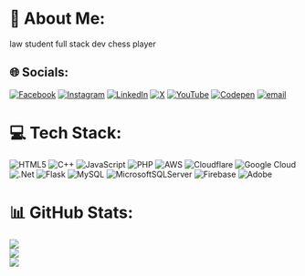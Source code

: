 # 💫 About Me:
law student full stack dev chess player


## 🌐 Socials:
[![Facebook](https://img.shields.io/badge/Facebook-%231877F2.svg?logo=Facebook&logoColor=white)](https://facebook.com/vishwajetsah) [![Instagram](https://img.shields.io/badge/Instagram-%23E4405F.svg?logo=Instagram&logoColor=white)](https://instagram.com/vishwajetsah) [![LinkedIn](https://img.shields.io/badge/LinkedIn-%230077B5.svg?logo=linkedin&logoColor=white)](https://linkedin.com/in/vishwajeetsah) [![X](https://img.shields.io/badge/X-black.svg?logo=X&logoColor=white)](https://x.com/vishwajetsah) [![YouTube](https://img.shields.io/badge/YouTube-%23FF0000.svg?logo=YouTube&logoColor=white)](https://youtube.com/@@vishwajetsah) [![Codepen](https://img.shields.io/badge/Codepen-000000?logo=codepen&logoColor=white)](https://codepen.io/vishwajeetsah) [![email](https://img.shields.io/badge/Email-D14836?logo=gmail&logoColor=white)](mailto:vishwajetsah@gmail.com) 

# 💻 Tech Stack:
![HTML5](https://img.shields.io/badge/html5-%23E34F26.svg?style=for-the-badge&logo=html5&logoColor=white) ![C++](https://img.shields.io/badge/c++-%2300599C.svg?style=for-the-badge&logo=c%2B%2B&logoColor=white) ![JavaScript](https://img.shields.io/badge/javascript-%23323330.svg?style=for-the-badge&logo=javascript&logoColor=%23F7DF1E) ![PHP](https://img.shields.io/badge/php-%23777BB4.svg?style=for-the-badge&logo=php&logoColor=white) ![AWS](https://img.shields.io/badge/AWS-%23FF9900.svg?style=for-the-badge&logo=amazon-aws&logoColor=white) ![Cloudflare](https://img.shields.io/badge/Cloudflare-F38020?style=for-the-badge&logo=Cloudflare&logoColor=white) ![Google Cloud](https://img.shields.io/badge/GoogleCloud-%234285F4.svg?style=for-the-badge&logo=google-cloud&logoColor=white) ![.Net](https://img.shields.io/badge/.NET-5C2D91?style=for-the-badge&logo=.net&logoColor=white) ![Flask](https://img.shields.io/badge/flask-%23000.svg?style=for-the-badge&logo=flask&logoColor=white) ![MySQL](https://img.shields.io/badge/mysql-4479A1.svg?style=for-the-badge&logo=mysql&logoColor=white) ![MicrosoftSQLServer](https://img.shields.io/badge/Microsoft%20SQL%20Server-CC2927?style=for-the-badge&logo=microsoft%20sql%20server&logoColor=white) ![Firebase](https://img.shields.io/badge/firebase-a08021?style=for-the-badge&logo=firebase&logoColor=ffcd34) ![Adobe](https://img.shields.io/badge/adobe-%23FF0000.svg?style=for-the-badge&logo=adobe&logoColor=white)
# 📊 GitHub Stats:
![](https://github-readme-stats.vercel.app/api?username=vishwajeetsah&theme=dark&hide_border=false&include_all_commits=false&count_private=false)<br/>
![](https://nirzak-streak-stats.vercel.app/?user=vishwajeetsah&theme=dark&hide_border=false)<br/>
![](https://github-readme-stats.vercel.app/api/top-langs/?username=vishwajeetsah&theme=dark&hide_border=false&include_all_commits=false&count_private=false&layout=compact)

<!-- Proudly created with GPRM ( https://gprm.itsvg.in ) -->
